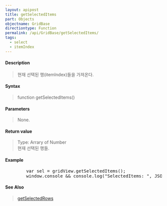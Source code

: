```yaml
---
layout: apipost
title: getSelectedItems
part: Objects
objectname: GridBase
directiontype: Function
permalink: /api/GridBase/getSelectedItems/
tags:
  - select
  - itemIndex
---
```



#### Description

> 현재 선택된 행(itemIndex)들을 가져온다.


#### Syntax

> function getSelectedItems()

#### Parameters

> None.

#### Return value

> Type: Arrary of Number  
> 현재 선택된 행들.

#### Example

<pre class="prettyprint">
        var sel = gridView.getSelectedItems();
        window.console && console.log("SelectedItems: ", JSON.stringify(sel));
</pre>

#### See Also
> [getSelectedRows](/api/GridBase/getSelectedRows)